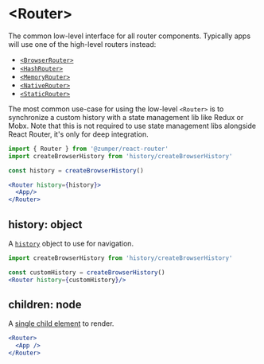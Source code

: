 # &lt;Router>

The common low-level interface for all router components. Typically apps will use one of the high-level routers instead:

* [`<BrowserRouter>`](../../../react-router-dom/docs/api/BrowserRouter.md)
* [`<HashRouter>`](../../../react-router-dom/docs/api/HashRouter.md)
* [`<MemoryRouter>`](./MemoryRouter.md)
* [`<NativeRouter>`](../../../react-router-native/docs/api/NativeRouter.md)
* [`<StaticRouter>`](./StaticRouter.md)

The most common use-case for using the low-level `<Router>` is to
synchronize a custom history with a state management lib like Redux or Mobx. Note that this is not required to use state management libs alongside React Router, it's only for deep integration.

```jsx
import { Router } from '@zumper/react-router'
import createBrowserHistory from 'history/createBrowserHistory'

const history = createBrowserHistory()

<Router history={history}>
  <App/>
</Router>
```

## history: object

A [`history`](https://github.com/ReactTraining/history) object to use for navigation.

```jsx
import createBrowserHistory from 'history/createBrowserHistory'

const customHistory = createBrowserHistory()
<Router history={customHistory}/>
```

## children: node

A [single child element](https://facebook.github.io/react/docs/react-api.html#react.children.only) to render.

```jsx
<Router>
  <App />
</Router>
```
